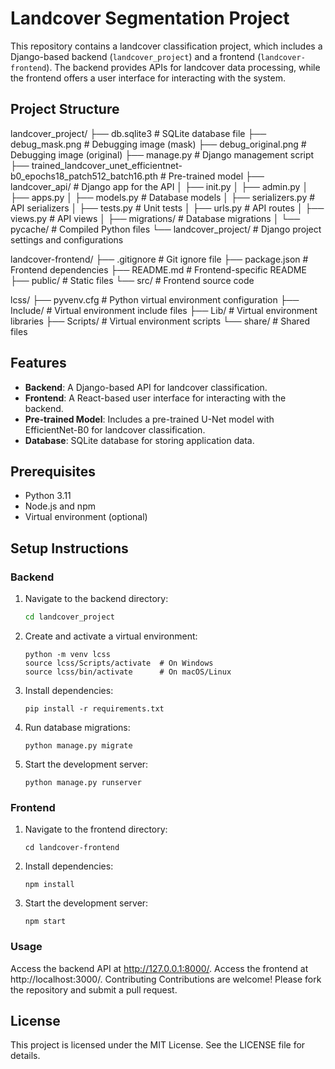 # Landcover Segmentation Project

This repository contains a landcover classification project, which includes a Django-based backend (`landcover_project`) and a frontend (`landcover-frontend`). The backend provides APIs for landcover data processing, while the frontend offers a user interface for interacting with the system.

## Project Structure

landcover_project/ ├── db.sqlite3 # SQLite database file ├── debug_mask.png # Debugging image (mask) ├── debug_original.png # Debugging image (original) ├── manage.py # Django management script ├── trained_landcover_unet_efficientnet-b0_epochs18_patch512_batch16.pth # Pre-trained model ├── landcover_api/ # Django app for the API │ ├── init.py │ ├── admin.py │ ├── apps.py │ ├── models.py # Database models │ ├── serializers.py # API serializers │ ├── tests.py # Unit tests │ ├── urls.py # API routes │ ├── views.py # API views │ ├── migrations/ # Database migrations │ └── pycache/ # Compiled Python files └── landcover_project/ # Django project settings and configurations

landcover-frontend/ ├── .gitignore # Git ignore file ├── package.json # Frontend dependencies ├── README.md # Frontend-specific README ├── public/ # Static files └── src/ # Frontend source code

lcss/ ├── pyvenv.cfg # Python virtual environment configuration ├── Include/ # Virtual environment include files ├── Lib/ # Virtual environment libraries ├── Scripts/ # Virtual environment scripts └── share/ # Shared files


## Features

- **Backend**: A Django-based API for landcover classification.
- **Frontend**: A React-based user interface for interacting with the backend.
- **Pre-trained Model**: Includes a pre-trained U-Net model with EfficientNet-B0 for landcover classification.
- **Database**: SQLite database for storing application data.

## Prerequisites

- Python 3.11
- Node.js and npm
- Virtual environment (optional)

## Setup Instructions

### Backend

1. Navigate to the backend directory:
   ```bash
   cd landcover_project
   ```

2. Create and activate a virtual environment:

   ```
   python -m venv lcss
   source lcss/Scripts/activate  # On Windows
   source lcss/bin/activate      # On macOS/Linux
   ```
3. Install dependencies:
   ```
   pip install -r requirements.txt
   ```
5. Run database migrations:
   ```
   python manage.py migrate
   ```
7. Start the development server:
   ```
   python manage.py runserver
   ```

### Frontend

1. Navigate to the frontend directory:
   ```
   cd landcover-frontend
   ```
3. Install dependencies:
   ```
   npm install
   ```
5. Start the development server:
   ```
   npm start
   ```



### Usage

Access the backend API at http://127.0.0.1:8000/.
Access the frontend at http://localhost:3000/.
Contributing
Contributions are welcome! Please fork the repository and submit a pull request.

## License
This project is licensed under the MIT License. See the LICENSE file for details.







   
